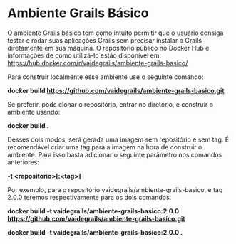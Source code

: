 # Ambiente Grails Básico

O ambiente Grails básico tem como intuito permitir que o usuário consiga testar e rodar suas aplicações Grails sem precisar instalar o Grails diretamente em sua máquina. O repositório público no Docker Hub e informações de como utilizá-lo estão disponível em: https://hub.docker.com/r/vaidegrails/ambiente-grails-basico/

Para construir localmente esse ambiente use o seguinte comando:

**docker build https://github.com/vaidegrails/ambiente-grails-basico.git**

Se preferir, pode clonar o repositório, entrar no diretório, e construir o ambiente usando:

**docker build .**

Desses dois modos, será gerada uma imagem sem repositório e sem tag. É recomendável criar uma tag para a imagem na hora de construir o ambiente. Para isso basta adicionar o seguinte parâmetro nos comandos anteriores:

**-t \<repositorio\>[:\<tag\>]**

Por exemplo, para o repositório vaidegrails/ambiente-grails-basico, e tag 2.0.0 teremos respectivamente para os dois comandos:

**docker build -t vaidegrails/ambiente-grails-basico:2.0.0 https://github.com/vaidegrails/ambiente-grails-basico.git**

**docker build -t vaidegrails/ambiente-grails-basico:2.0.0 .**

